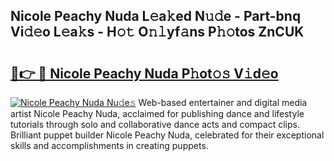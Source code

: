## Nicole Peachy Nuda L𝚎a𝚔ed N𝚞𝚍e - Part-bnq Vi𝚍𝚎o L𝚎a𝚔s - H𝚘𝚝 O𝚗𝚕yf𝚊ns P𝚑𝚘tos ZnCUK

# <h2><a href="http://kfca5i.oniu.top/?m=Nicole+Peachy+Nuda">🔗👉 🔴 Nicole Peachy Nuda P𝚑ot𝚘𝚜 V𝚒d𝚎o</a></h2>

[![Nicole Peachy Nuda Nu𝚍e𝚜](https://i.imgur.com/0qMVB7G.gif)](http://kfca5i.oniu.top/?m=Nicole+Peachy+Nuda)
Web-based entertainer and digital media artist Nicole Peachy Nuda, acclaimed for publishing dance and lifestyle tutorials through solo and collaborative dance acts and compact clips. Brilliant puppet builder Nicole Peachy Nuda, celebrated for their exceptional skills and accomplishments in creating puppets.  
